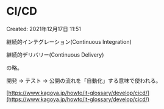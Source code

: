 # CI/CD

Created: 2021年12月17日 11:51

継続的インテグレーション(Continuous Integration)

継続的デリバリー(Continuous Delivery)

の略。

開発 → テスト → 公開の流れを「自動化」する意味で使われる。

[https://www.kagoya.jp/howto/it-glossary/develop/cicd/](https://www.kagoya.jp/howto/it-glossary/develop/cicd/)